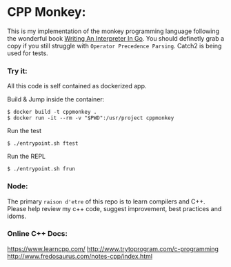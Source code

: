 # CPP Monkey:
This is my implementation of the monkey programming language following 
the wonderful book [Writing An Interpreter In Go](https://interpreterbook.com/). You should definetly grab a copy if you still struggle with `Operator Precedence Parsing`. Catch2 is being used for tests.

### Try it:
All this code is self contained as dockerized app.

Build & Jump inside the container:

```
$ docker build -t cppmonkey .
$ docker run -it --rm -v "$PWD":/usr/project cppmonkey
```

Run the test
```
$ ./entrypoint.sh ftest
```

Run the REPL
```
$ ./entrypoint.sh frun
```

### Node:
The primary `raison d'etre` of this repo is to learn compilers and C++. Please help review my c++ code, suggest improvement, best practices and idoms.

### Online C++ Docs:
https://www.learncpp.com/
http://www.trytoprogram.com/c-programming
http://www.fredosaurus.com/notes-cpp/index.html
